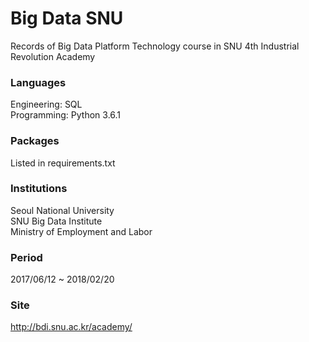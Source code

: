 # Big Data SNU
Records of Big Data Platform Technology course in SNU 4th Industrial Revolution Academy
### Languages
Engineering: SQL  
Programming: Python 3.6.1
### Packages
Listed in requirements.txt
### Institutions
Seoul National University  
SNU Big Data Institute  
Ministry of Employment and Labor
### Period
2017/06/12 ~ 2018/02/20
### Site
http://bdi.snu.ac.kr/academy/
